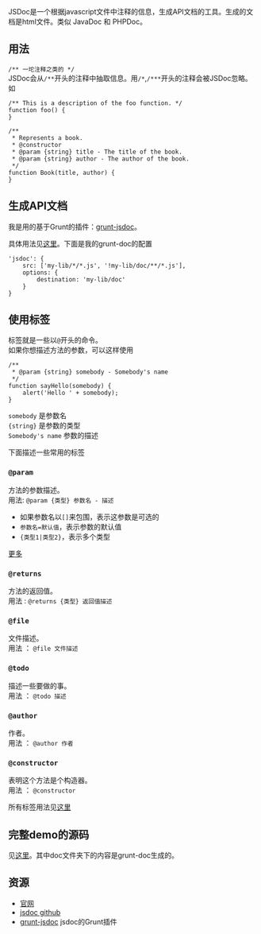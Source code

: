 JSDoc是一个根据javascript文件中注释的信息，生成API文档的工具。生成的文档是html文件。类似 JavaDoc 和 PHPDoc。

## 用法
`/** 一坨注释之类的 */`    
JSDoc会从`/**`开头的注释中抽取信息。用`/*`,`/***`开头的注释会被JSDoc忽略。    
如
```
/** This is a description of the foo function. */
function foo() {
}

/**
 * Represents a book.
 * @constructor
 * @param {string} title - The title of the book.
 * @param {string} author - The author of the book.
 */
function Book(title, author) {
}
```

## 生成API文档
我是用的基于Grunt的插件：[grunt-jsdoc](https://github.com/krampstudio/grunt-jsdoc)。

具体用法见[这里](https://github.com/krampstudio/grunt-jsdoc)。下面是我的grunt-doc的配置
```
'jsdoc': {
    src: ['my-lib/*/*.js', '!my-lib/doc/**/*.js'],
    options: {
        destination: 'my-lib/doc'
    }
}
```

## 使用标签
标签就是一些以`@`开头的命令。    
如果你想描述方法的参数，可以这样使用
```
/**
 * @param {string} somebody - Somebody's name
 */
function sayHello(somebody) {
    alert('Hello ' + somebody);
}
```
`somebody` 是参数名    
`{string}` 是参数的类型    
`Somebody's name` 参数的描述    

下面描述一些常用的标签
### `@param`
方法的参数描述。    
用法: `@param {类型} 参数名 - 描述`

* 如果参数名以`[]`来包围，表示这参数是可选的
* `参数名=默认值`，表示参数的默认值
* `{类型1|类型2}`，表示多个类型

[更多](http://usejsdoc.org/tags-param.html)

### `@returns`
方法的返回值。    
用法 : `@returns {类型} 返回值描述`

### `@file`
文件描述。    
用法 ： `@file 文件描述`

### `@todo`
描述一些要做的事。    
用法 ： `@todo 描述`

### `@author`
作者。    
用法 ： `@author 作者`

### `@constructor`
表明这个方法是个构造器。    
用法 ： `@constructor`

所有标签用法见[这里](http://usejsdoc.org/#JSDoc3_Tag_Dictionary)

## 完整demo的源码
见[这里](https://github.com/iamjoel/front-end-resource/tree/master/learn/JSDoc)。其中doc文件夹下的内容是grunt-doc生成的。

## 资源
* [官网](http://usejsdoc.org/)
* [jsdoc github](https://github.com/jsdoc3/jsdoc)
* [grunt-jsdoc](https://github.com/krampstudio/grunt-jsdoc) jsdoc的Grunt插件
